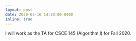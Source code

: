 ```yaml
---
layout: post
date: 2020-08-16 14:30:00-0400
inline: true
---
```


I will work as the TA for CSCE 145 (Algorithm I) for Fall 2020.
